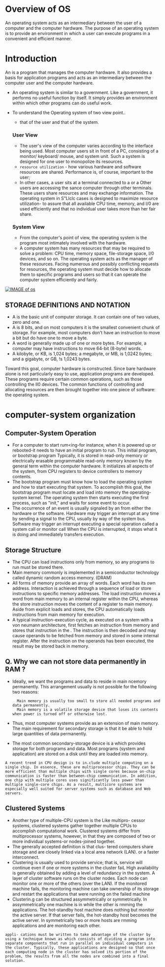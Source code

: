 
# Overview of OS

An operating system acts as an intermediary between the user of a computer and the computer hardware. The purpose of an operating system is to provide an environment in which a user can execute programs in a convenient and efficient manner.

# Introduction 
An is a program that manages the computer hardware. It also provides a basis for application programs and acts as an intermediary between the computer user and the computer hardware. 

- An operating system is similar to a government. Like a government, it performs no useful function by itself. It simply provides an environment within which other programs can do useful work.


- To understand the Operating system of two view point..
    -  that of the user and that of the system.

    ### User View
    -  The user's view of the computer varies according to the interface being used. Most computer users sit in front of a PC, consisting of a monitor/ keyboard/ mouse, and system unit. Such a system is designed for one user to monopolize its resources.
    -  `resource utilization` - how various hardware and software resources are shared. Performance is, of course, important to the user;
    - In other cases, a user sits at a terminal connected to a or a Other users are accessing the sance computer through other terminals. These users share resources and may exchange information. The operating system in S"Llclc cases is designed to maximize resource utilization- to assure that all available CPU time, memory, and I/0 are used efficiently and that no individual user takes more than her fair share.

    ### System View
    - From the computer's point of view, the operating system is the program most intimately involved with the hardware.
    - A computer system has many resources that may be required to solve a problem: CPU time, memory space, file-storage space, I/0 devices, and so on. The operating system acts as the manager of these resources. Facing numerous and possibly conflicting requests for resources, the operating system must decide how to allocate them to specific programs and users so that it can operate the computer system efficiently and fairly. 
   
[![IMAGE of os](https://media.geeksforgeeks.org/wp-content/uploads/os.png)](https://www.youtube.com/watch?v=YwqexcfbucE&list=PLmXKhU9FNesSFvj6gASuWmQd23Ul5omtD)

   
## STORAGE DEFINITIONS AND NOTATION
- A is the basic unit of computer storage. It can contain one of two values, zero and one.
- A is 8 bits, and on most computers it is the smallest convenient chunk of storage. For example, most computers don't have an instruction to move a bit but do have one to move a byte.
- A word is generally made up of one or more bytes. For example, a computer may have instructions to move 64-bit (8-byte) words.
- A kilobyte, or KB, is 1,024 bytes; a megabyte, or MB, is 1,0242 bytes; and a gigabyte, or GB, !s 1,0243 bytes. 

Toward this goal, computer hardware is constructed. Since bare hardware alone is not particularly easy to use, application programs are developed. These programs require certain common operations, such as those controlling the II0 devices. The common functions of controlling and allocating resources are then brought together into one piece of software: the operating system.




# computer-system organization

## Computer-System Operation

- For a computer to start rum<ing-for instance, when it is powered up or rebooted-it needs to have an initial program to run. This initial program, or  bootstrap program Typically, it is stored in read-only memory or electrically erasable programmable read-only memory known by the general term within the computer hardware. It initializes all aspects of the system, from CPU registers to device controllers to memory contents.
- The bootstrap program must know how to load the operating system and how to start executing that system. To accomplish this goal, the bootstrap program must locate and load into memory the operating- system kernel. The operating system then starts executing the first process, such as "init," and waits for some event to occur.
- The occurrence of an event is usually signaled by an from either the hardware or the software. Hardware may trigger an interrupt at any time by sending a signal to the CPU, usually by way of the system bus. Software may trigger an interrupt executing a special operation called a system call or monitor call When the CPU is interrupted, it stops what it is doing and immediately transfers execution.

## Storage Structure

- The CPU can load instructions only from memory, so any programs to run must be stored there.
- Main memory commonly is implemented in a semiconductor technology called dynamic random access memory.  (DRAM)
- All forms of memory provide an array of words. Each word has its own address. Interaction is achieved through a sequence of load or store instructions to specific memory addresses. The load instruction moves a word from main memory to an internal register within the CPU, whereas the store instruction moves the content of a register to main memory. Aside from explicit loads and stores, the CPU automatically loads instructions from main memory for execution.
- A typical instruction-execution cycle, as executed on a system with a von neumann  architecture, first fetches an instruction from memory and stores that instruction in the . The instruction is then decoded and may cause operands to be fetched from memory and stored in some internal register. After the instruction on the operands has been executed, the result may be stored back in memory.

## Q. Why we can not store data permanently in RAM ?
- Ideally, we want the programs and data to reside in main ncemory permanently. This arrangement usually is not possible for the following two reasons:


        Main memory is usually too small to store all needed programs and data permanently.
        Main memory is a volatile storage device that loses its contents when power is turned off or otherwise lost.

- Thus, most computer systems provide as an extension of main memory. The main requirement for secondary storage is that it be able to hold large quantities of data permanently.
- The most common secondary-storage device is a which provides storage for both programs and data. Most programs (system and application) are stored on a disk until they are loaded into memory.


``` A recent trend in CPU design is to in.clude multiple computing on a single chip. In essence, these are multiprocessor chips. They can be more efficient than multiple chips with single cores because on-chip communication is faster than between-chip communication. In addition, one chip with multiple cores uses significantly less power than multiple single-core chips. As a result, multicore systems are especially well suited for server systems such as database and Web servers. ```

## Clustered Systems

- Another type of multiple-CPU system is the Like multipro- cessor systems, clustered systems gather together multiple CPUs to accomplish computational work. Clustered systems differ from multiprocessor systems, however, in that they are composed of two or more individual systems-or nodes-joined together.
- The generally accepted definition is that clus- tered computers share storage and are closely linked via a local area network (LAN). or a faster interconnect.
- Clustering is usually used to provide service; that is, service will continue even if one or more systems in the cluster faiL High availability is generally obtained by adding a level of redundancy in the system. A layer of cluster software runs on the cluster nodes. Each node can monitor one or more of the others (over the LAN). If the monitored machine fails, the monitoring machine can take ownership of its storage and restart the applications that were running on the failed machine
- Clusterin.g can be structured assymmetrically or symmetrically. In assymmetrically one machine is in while the other is rmming the applications. The hot-standby host machine does nothing but monitor the active server. If that server fails, the hot-standby host becomes the active server. In symmetrically two or more hosts are rmming applications and are monitoring each other.

``` appli- cations must be written to take advantage of the cluster by using a technique known as which consists of dividing a program into separate components that run in parallel on individual computers in the cluster. Typically, these applications are designed so that once each computing node in the cluster has solved its portion of the problem, the results from all the nodes are combined into a final solution. ```
